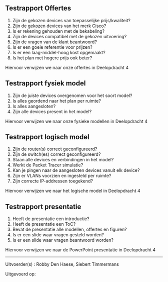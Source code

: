 ## Testrapport Offertes
1. Zijn de gekozen devices van toepasselijke prijs/kwaliteit?
2. Zijn de gekozen devices van het merk Cisco?
3. Is er rekening gehouden met de bekabeling?
4. Zijn de devices compatibel met de gekozen uitvoering?
5. Zijn de vragen van de klant beantwoord?
6. Is er een goeie referentie voor prijzen?
7. Is er een laag-middel-hoog kost opgemaakt?
8. Is het plan met hogere prijs ook beter?

Hiervoor verwijzen we naar onze offertes in Deelopdracht 4


## Testrapport fysiek model ##
1. Zijn de juiste devices overgenomen voor het soort model?
2. Is alles geordend naar het plan per ruimte?
3. Is alles aangesloten?
4. Zijn alle devices present in het model?

Hiervoor verwijzen we naar onze fysieke modellen in Deelopdracht 4


## Testrapport logisch model ##
1. Zijn de router(s) correct geconfigureerd?
2. Zijn de switch(es) correct geconfigureerd?
3. Staan alle devices en verbindingen in het model?
4. Werkt de Packet Tracer simulatie?
5. Kan je pingen naar de aangesloten devices vanuit elk device?
6. Zijn er VLANs voorzien en ingesteld per ruimte?
7. Zijn correcte IP-addressen toegekend?

Hiervoor verwijzen we naar het logische model in Deelopdracht 4

## Testrapport presentatie ##
1. Heeft de presentatie een introductie?
2. Heeft de presentatie een ToC?
3. Bevat de presentatie alle modellen, offertes en figuren?
4. Is er een slide waar vragen gesteld worden?
5. Is er een slide waar vragen beantwoord worden?

Hiervoor verwijzen we naar de PowerPoint presentatie in Deelopdracht 4

----------

Uitvoerder(s) : Robby Den Haese, Siebert Timmermans

Uitgevoerd op:



